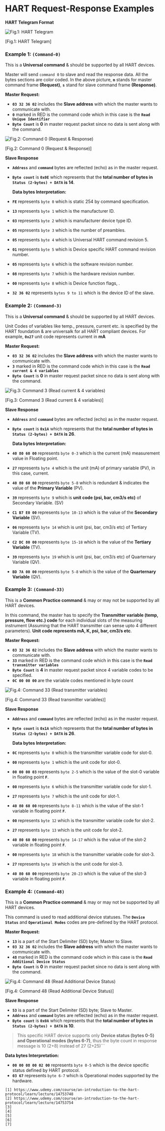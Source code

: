# HART Request-Response Examples

**HART Telegram Format**

![Fig.1: HART Telegram](https://github.com/biplabro/HART-Protocol-Internals/blob/main/02.%20Images/Data-Frames.jpg)

[Fig.1: HART Telegram]


### Example 1: `(Command-0)`

This is a **Universal command** & should be supported by all HART devices. 

Master will send `command 0` to slave and read the response data. All the bytes sections are color coded. In the above picture, **`m`** stands for master command frame **(Request)**, **`s`** stand for slave command frame **(Response)**. 

**Master Request:**
- **`03 32 36 02`** includes the **Slave address** with which the master wants to communicate with.
- **`0`** marked in RED is the command code which in this case is the **`Read Unique Identifier`**
- **`Byte Count`** is **0** in master request packet since no data is sent along with the command.

![Fig.2: Command 0 (Request & Response)](https://github.com/biplabro/HART-Protocol-Internals/blob/main/02.%20Images/Example_Command-0.jpg)

[Fig.2: Command 0 (Request & Response)]

**Slave Response**

- **`Address`** and **`command`** bytes are reflected (echo) as in the master request.
- **`Byte count`** is **`0x0E`** which represents that the **total number of bytes in `Status (2-bytes) + DATA` is 14**.

  **Data bytes Interpretation:**
  
- **`FE`** represents `byte 0` which is static 254 by command specification.
- **`13`** represents `byte 1` which is the manufacturer ID.
- **`03`** represents `byte 2` which is manufacturer device type ID.
- **`05`** represents `byte 3` which is the number of preambles.
- **`05`** represents `byte 4` which is Universal HART command revision 5.
- **`01`** represents `byte 5` which is Device specific HART command revision number.
- **`05`** represents `byte 6` which is the software revision number.
- **`08`** represents `byte 7` which is the hardware revision number.
- **`00`** represents `byte 8` which is Device function flags, .
- **`32 36 02`** represents `bytes 9 to 11` which is the device ID of the slave.

### Example 2: `(Command-3)`

This is a **Universal command** & should be supported by all HART devices. 

Unit Codes of variables like temp., pressure, current etc. is specified by the HART foundation & are universalk for all HART compliant devices. For example, **`0x27`** unit code represents current in **mA**

**Master Request:**
- **`03 32 36 02`** includes the **Slave address** with which the master wants to communicate with.
- **`3`** marked in RED is the command code which in this case is the **`Read current & 4 variables`**
- **`Byte Count`** is **0** in master request packet since no data is sent along with the command.

![Fig.3: Command 3 (Read current & 4 variables)](https://github.com/biplabro/HART-Protocol-Internals/blob/main/02.%20Images/Example_Command-3.jpg)

[Fig.3: Command 3 (Read current & 4 variables)]

**Slave Response**

- **`Address`** and **`command`** bytes are reflected (echo) as in the master request.
- **`Byte count`** is **`0x1A`** which represents that the **total number of bytes in `Status (2-bytes) + DATA` is 26**.

  **Data bytes Interpretation:**
  
- **`40 80 60 00`** represents `byte 0-3` which is the current (mA) measurement value in Floating point.
- **`27`** represents `byte 4` which is the unit (mA) of primary variable (PV), in this case, current.
- **`40 80 60 00`** represents `byte 5-8` which is redundant & indicates the value of the **Primary Variable** (PV).
- **`39`** represents `byte 9` which is **unit code (psi, bar, cm3/s etc)** of Secondary Variable. (SV)
- **`C1 B7 E0 00`** represents `byte 10-13` which is the value of the **Secondary Variable** (SV).
- **`06`** represents `byte 14` which is unit (psi, bar, cm3/s etc) of Tertiary Variable (TV).
- **`C2 DC 80 00`** represents `byte 15-18` which is the value of the **Tertiary Variable** (TV).
- **`39`** represents `byte 19` which is unit (psi, bar, cm3/s etc) of Quarternary Variable (QV).
- **`BD 7A 00 00`** represents `byte 5-8` which is the value of the **Quarternary Variable** (QV).

### Example 3: `(Command-33)`

This is a **Common Practice command** & may or may not be supported by all HART devices. 

In this command, the master has to specify the **Transmitter variable (temp, pressure, flow etc.) code** for each individual slots of the measuring instrument (Assuming that the HART transmitter can sense upto 4 different parameters). **Unit code represents mA, K, psi, bar, cm3/s etc**.

**Master Request:**
- **`03 32 36 02`** includes the **Slave address** with which the master wants to communicate with.
- **`33`** marked in RED is the command code which in this case is the **`Read transmitter variables`**
- **`Byte Count`** is **4** in master request packet since 4 variable codes to be specified.
- **`0C 00 00 00`** are the variable codes mentioned in byte count

![Fig.4: Command 33 (Read transmitter variables)](https://github.com/biplabro/HART-Protocol-Internals/blob/main/02.%20Images/Example_Command-33.jpg)

[Fig.4: Command 33 (Read transmitter variables)]

**Slave Response**

- **`Address`** and **`command`** bytes are reflected (echo) as in the master request.
- **`Byte count`** is **`0x1A`** which represents that the **total number of bytes in `Status (2-bytes) + DATA` is 26**.

  **Data bytes Interpretation:**
  
- **`0C`** represents `byte 0` which is the transmitter variable code for slot-0.
- **`00`** represents `byte 1` which is the unit code for slot-0.
- **`00 00 00 03`** represents `byte 2-5` which is the value of the slot-0 variable in floating point **`F`**.
- **`00`** represents `byte 6` which is the transmitter variable code for slot-1.
- **`27`** represents `byte 7` which is the unit code for slot-1.
- **`40 80 60 00`** represents `byte 8-11` which is the value of the slot-1 variable in floating point **`F`**.
- **`00`** represents `byte 12` which is the transmitter variable code for slot-2.
- **`27`** represents `byte 13` which is the unit code for slot-2.
- **`40 80 60 00`** represents `byte 14-17` which is the value of the slot-2 variable in floating point **`F`**.
- **`00`** represents `byte 18` which is the transmitter variable code for slot-3.
- **`27`** represents `byte 19` which is the unit code for slot-3.
- **`40 80 60 00`** represents `byte 20-23` which is the value of the slot-3 variable in floating point **`F`**.

### Example 4: `(Command-48)`

This is a **Common Practice command** & may or may not be supported by all HART devices.

This command is used to read additional device statuses. The **`Device Status`** and **`Operational Modes`** codes are pre-defined by the HART protocol. 

**Master Request:**
- **`13`** is a part of the Start Delimiter (SD) byte; Master to Slave.
- **`03 32 36 02`** includes the **Slave address** with which the master wants to communicate with.
- **`48`** marked in RED is the command code which in this case is the **`Read Additional Device Status`**
- **`Byte Count`** is **0** in master request packet since no data is sent along with the command.

![Fig.4: Command 48 (Read Additional Device Status)](https://github.com/biplabro/HART-Protocol-Internals/blob/main/02.%20Images/Example_Command-48.jpg)

[Fig.4: Command 48 (Read Additional Device Status)]

**Slave Response**

- **`53`** is a part of the Start Delimiter (SD) byte; Slave to Master.
- **`Address`** and **`command`** bytes are reflected (echo) as in the master request.
- **`Byte count`** is **`0x0A`** which represents that the **total number of bytes in `Status (2-bytes) + DATA` is 10**.

> This specific HART device supports only **Device status (bytes 0-5) and Operational modes (bytes 6-7)**, thus the byte count in response message is 10 (2+8) instead of 27 (2+25)```

  **Data bytes Interpretation:**
  
- **`00 00 08 00 02 00`** represents `byte 0-5` which is the device specific status defined by HART protocol.
- **`03 67`** represents `byte 6-7` which is Operational modes supported by the hardware.



```
[1] https://www.udemy.com/course/an-introduction-to-the-hart-protocol/learn/lecture/14753748
[2] https://www.udemy.com/course/an-introduction-to-the-hart-protocol/learn/lecture/14753754
[3] 
[4] 
[5] 
[6] 
[7] 
```
